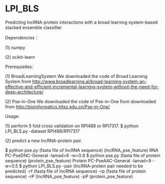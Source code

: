 # LPI_BLS
Predicting lncRNA-protein interactions with a broad learning system-based stacked ensemble classifier


Dependencies：

(1) numpy

(2) scikit-learn

Prerequisites:

(1) BroadLearningSystem
    We downloaded the code of Broad Learning System from http://www.broadlearning.ai/broad-learning-system-an-effective-and-efficient-incremental-learning-system-without-the-need-for-deep-architecture/
    
(2) Pse-in-One
    We downloaded the code of Pse-in-One from downloaded from http://bioinformatics.hitsz.edu.cn/Pse-in-One/

Usage:

(1) perform 5 fold cross validation on RPI488 or RPI7317.
$ python LPI_BLS.py -dataset RPI488/RPI7317


(2) predict a new lncRNA-protein pair.

$ python pse.py (fasta file of lncRNA sequence) (lncRNA_pse_feature) RNA PC-PseDNC-General -lamad=6 -w=0.9
$ python pse.py (fasta file of protein sequence) (protein_pse_feature) Protein PC-PseAAC-General -lamad=9 -w=0.5
$ python LPI_BLS.py -pair (lncRNA-protein pair needed to be predicted) -rf (fasta file of lncRNA sequence) -rp (fasta file of protein sequence) -rP (lncRNA_pse_feature) -pP (protein_pse_feature)


